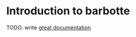 # Introduction to barbotte

TODO: write [great documentation](http://jacobian.org/writing/what-to-write/)
